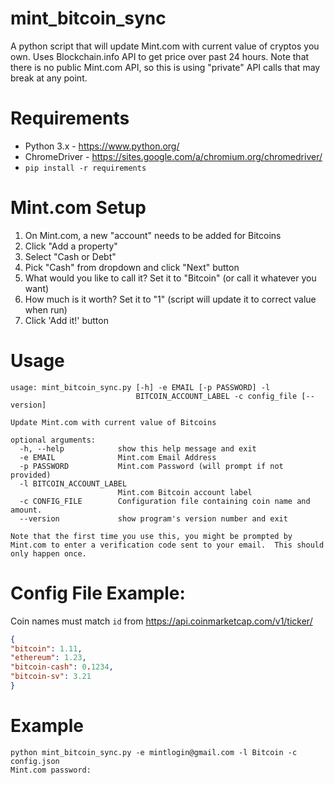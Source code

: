 # mint_bitcoin_sync
A python script that will update Mint.com with current value of cryptos you own. Uses
Blockchain.info API to get price over past 24 hours. Note that there is no public Mint.com API, so this is using
"private" API calls that may break at any point.

# Requirements
* Python 3.x - https://www.python.org/
* ChromeDriver - https://sites.google.com/a/chromium.org/chromedriver/
* `pip install -r requirements`

# Mint.com Setup
1. On Mint.com, a new "account" needs to be added for Bitcoins
2. Click "Add a property"
3. Select "Cash or Debt"
4. Pick "Cash" from dropdown and click "Next" button
5. What would you like to call it? Set it to "Bitcoin" (or call it whatever you want)
6. How much is it worth? Set it to "1" (script will update it to correct value when run)
7. Click 'Add it!' button

# Usage
```
usage: mint_bitcoin_sync.py [-h] -e EMAIL [-p PASSWORD] -l
                            BITCOIN_ACCOUNT_LABEL -c config_file [--version]

Update Mint.com with current value of Bitcoins

optional arguments:
  -h, --help            show this help message and exit
  -e EMAIL              Mint.com Email Address
  -p PASSWORD           Mint.com Password (will prompt if not provided)
  -l BITCOIN_ACCOUNT_LABEL
                        Mint.com Bitcoin account label
  -c CONFIG_FILE        Configuration file containing coin name and amount.
  --version             show program's version number and exit

Note that the first time you use this, you might be prompted by Mint.com to enter a verification code sent to your email.  This should only happen once.
```

# Config File Example:
Coin names must match `id` from https://api.coinmarketcap.com/v1/ticker/
```json
{
"bitcoin": 1.11,
"ethereum": 1.23,
"bitcoin-cash": 0.1234,
"bitcoin-sv": 3.21
}
```


# Example
```
python mint_bitcoin_sync.py -e mintlogin@gmail.com -l Bitcoin -c config.json
Mint.com password:
```
